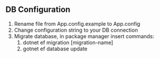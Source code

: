 ## DB Configuration
1. Rename file from App.config.example to App.config
2. Change configuration string to your DB connection
3. Migrate database, in package manager insert commands:
    1. dotnet ef migration [migration-name]
    2. gotnet ef database update